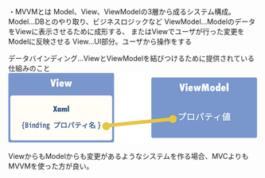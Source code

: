 ・MVVMとは
Model、View、ViewModelの3層から成るシステム構成。
Model...DBとのやり取り、ビジネスロジックなど
ViewModel...ModelのデータをViewに表示させるために成形する、
またはViewでユーザが行った変更をModelに反映させる
View...UI部分。ユーザから操作をする

データバインディング...ViewとViewModelを結びつけるために提供されている仕組みのこと
![データバインディングの例](/image/データバインディングの例.png)

ViewからもModelからも変更があるようなシステムを作る場合、MVCよりもMVVMを使った方が良い。